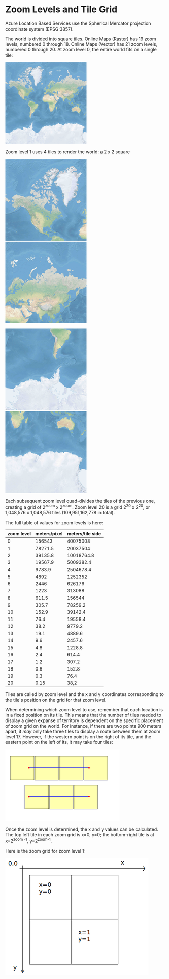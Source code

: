 # Zoom Levels and Tile Grid
Azure Location Based Services use the Spherical Mercator projection coordinate system (EPSG:3857).

The world is divided into square tiles. Online Maps (Raster) has 19 zoom levels, numbered 0 through 18. Online Maps (Vector) has 21 zoom levels, numbered 0 through 20. At zoom level 0, the entire world fits on a single tile:

![World tile](./media/zoom-levels-and-tile-grid/world0.png)

Zoom level 1 uses 4 tiles to render the world: a 2 x 2 square

![World tile top left](./media/zoom-levels-and-tile-grid/world1a.png)     ![World tile top right](./media/zoom-levels-and-tile-grid/world1c.png) 

![World tile bottom left](./media/zoom-levels-and-tile-grid/world1b.png)     ![World tile bottom right](./media/zoom-levels-and-tile-grid/world1d.png) 


Each subsequent zoom level quad-divides the tiles of the previous one, creating a grid of 2<sup>zoom</sup> x 2<sup>zoom</sup>. Zoom level 20 is a grid 2<sup>20</sup> x 2<sup>20</sup>, or 1,048,576 x 1,048,576 tiles (109,951,162,778 in total).

The full table of values for zoom levels is here:

|zoom level|meters/pixel|meters/tile side|
|--- |--- |--- |
|0|156543|40075008|
|1|78271.5|20037504|
|2|39135.8|10018764.8|
|3|19567.9|5009382.4|
|4|9783.9|2504678.4|
|5|4892|1252352|
|6|2446|626176|
|7|1223|313088|
|8|611.5|156544|
|9|305.7|78259.2|
|10|152.9|39142.4|
|11|76.4|19558.4|
|12|38.2|9779.2|
|13|19.1|4889.6|
|14|9.6|2457.6|
|15|4.8|1228.8|
|16|2.4|614.4|
|17|1.2|307.2|
|18|0.6|152.8|
|19|0.3|76.4|
|20|0.15|38,2|

Tiles are called by zoom level and the x and y coordinates corresponding to the tile's position on the grid for that zoom level.

When determining which zoom level to use, remember that each location is in a fixed position on its tile. This means that the number of tiles needed to display a given expanse of territory is dependent on the specific placement of zoom grid on the world. For instance, if there are two points 900 meters apart, it *may* only take three tiles to display a route between them at zoom level 17. However, if the western point is on the right of its tile, and the eastern point on the left of its, it may take four tiles:

![Zoom demo scale](./media/zoom-levels-and-tile-grid/zoomdemo_scaled.png) 

Once the zoom level is determined, the x and y values can be calculated. The top left tile in each zoom grid is x=0, y=0; the bottom-right tile is at x=2<sup>zoom -1</sup>, y=2<sup>zoom-1</sup>.

Here is the zoom grid for zoom level 1:

![Zoom grid for zoom level 1](./media/zoom-levels-and-tile-grid/api_x_y.png)
